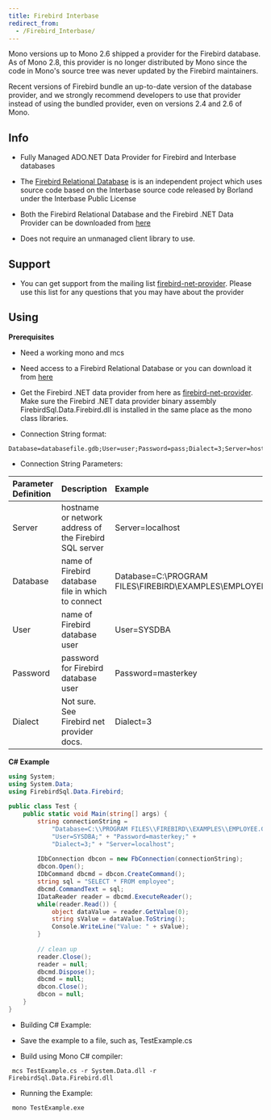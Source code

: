 ```yaml
---
title: Firebird Interbase
redirect_from:
  - /Firebird_Interbase/
---
```


Mono versions up to Mono 2.6 shipped a provider for the Firebird database. As of Mono 2.8, this provider is no longer distributed by Mono since the code in Mono's source tree was never updated by the Firebird maintainers.

Recent versions of Firebird bundle an up-to-date version of the database provider, and we strongly recommend developers to use that provider instead of using the bundled provider, even on versions 2.4 and 2.6 of Mono.

Info
----

-   Fully Managed ADO.NET Data Provider for Firebird and Interbase databases

-   The [Firebird Relational Database](http://firebird.sourceforge.net/index.php) is is an independent project which uses source code based on the Interbase source code released by Borland under the Interbase Public License

-   Both the Firebird Relational Database and the Firebird .NET Data Provider can be downloaded from [here](http://sourceforge.net/projects/firebird/)

-   Does not require an unmanaged client library to use.

Support
-------

-   You can get support from the mailing list [firebird-net-provider](http://lists.sourceforge.net/lists/listinfo/firebird-net-provider). Please use this list for any questions that you may have about the provider

Using
-----

**Prerequisites**

-   Need a working mono and mcs

-   Need access to a Firebird Relational Database or you can download it from [here](http://firebird.sourceforge.net)

-   Get the Firebird .NET data provider from here as [firebird-net-provider](http://lists.sourceforge.net/lists/listinfo/firebird-net-provider). Make sure the Firebird .NET data provider binary assembly FirebirdSql.Data.Firebird.dll is installed in the same place as the mono class libraries.

-   Connection String format:

<!-- -->

    Database=databasefile.gdb;User=user;Password=pass;Dialect=3;Server=hostname

-   Connection String Parameters:

|Parameter Definition|Description|Example|
|:-------------------|:----------|:------|
|Server|hostname or network address of the Firebird SQL server|Server=localhost|
|Database|name of Firebird database file in which to connect|Database=C:\\PROGRAM FILES\\FIREBIRD\\EXAMPLES\\EMPLOYEE.GDB;|
|User|name of Firebird database user|User=SYSDBA|
|Password|password for Firebird database user|Password=masterkey|
|Dialect|Not sure. See Firebird net provider docs.|Dialect=3|

 **C\# Example**

``` csharp
using System; 
using System.Data; 
using FirebirdSql.Data.Firebird;
 
public class Test {
    public static void Main(string[] args) {
        string connectionString = 
            "Database=C:\\PROGRAM FILES\\FIREBIRD\\EXAMPLES\\EMPLOYEE.GDB;" + 
            "User=SYSDBA;" + "Password=masterkey;" + 
            "Dialect=3;" + "Server=localhost";
 
        IDbConnection dbcon = new FbConnection(connectionString); 
        dbcon.Open(); 
        IDbCommand dbcmd = dbcon.CreateCommand(); 
        string sql = "SELECT * FROM employee"; 
        dbcmd.CommandText = sql; 
        IDataReader reader = dbcmd.ExecuteReader(); 
        while(reader.Read()) {
            object dataValue = reader.GetValue(0); 
            string sValue = dataValue.ToString(); 
            Console.WriteLine("Value: " + sValue);
        } 
 
        // clean up 
        reader.Close(); 
        reader = null; 
        dbcmd.Dispose(); 
        dbcmd = null; 
        dbcon.Close(); 
        dbcon = null;
    }
}
```

-   Building C\# Example:

-   Save the example to a file, such as, TestExample.cs

-   Build using Mono C\# compiler:

<!-- -->

     mcs TestExample.cs -r System.Data.dll -r FirebirdSql.Data.Firebird.dll

-   Running the Example:

<!-- -->

     mono TestExample.exe 

